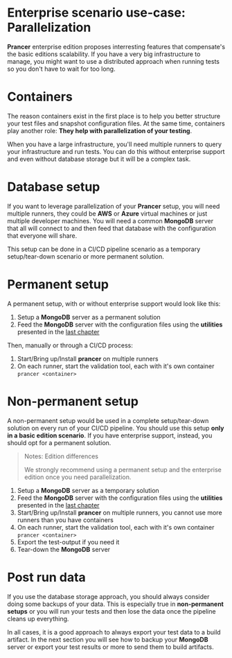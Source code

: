 # Enterprise scenario use-case: Parallelization

**Prancer** enterprise edition proposes interresting features that compensate's the basic editions scalability. If you have a very big infrastructure to manage, you might want to use a distributed approach when running tests so you don't have to wait for too long. 

# Containers

The reason containers exist in the first place is to help you better structure your test files and snapshot configuration files. At the same time, containers play another role: **They help with parallelization of your testing**. 

When you have a large infrastructure, you'll need multiple runners to query your infrastructure and run tests. You can do this without enterprise support and even without database storage but it will be a complex task.

# Database setup

If you want to leverage parallelization of your **Prancer** setup, you will need multiple runners, they could be **AWS** or **Azure** virtual machines or just multiple developer machines. You will need a common **MongoDB** server that all will connect to and then feed that database with the configuration that everyone will share.

This setup can be done in a CI/CD pipeline scenario as a temporary setup/tear-down scenario or more permanent solution. 

# Permanent setup

A permanent setup, with or without enterprise support would look like this:

1. Setup a **MongoDB** server as a permanent solution
2. Feed the **MongoDB** server with the configuration files using the **utilities** presented in the [last chapter](basics.md)

Then, manually or through a CI/CD process:

1. Start/Bring up/Install **prancer** on multiple runners
2. On each runner, start the validation tool, each with it's own container `prancer <container>`

# Non-permanent setup

A non-permanent setup would be used in a complete setup/tear-down solution on every run of your CI/CD pipeline. You should use this setup **only in a basic edition scenario**. If you have enterprise support, instead, you should opt for a permanent solution. 

> <NoteTitle>Notes: Edition differences</NoteTitle>
>
> We strongly recommend using a permanent setup and the enterprise edition once you need parallelization.

1. Setup a **MongoDB** server as a temporary solution
2. Feed the **MongoDB** server with the configuration files using the **utilities** presented in the [last chapter](basics.md)
3. Start/Bring up/Install **prancer** on multiple runners, you cannot use more runners than you have containers
4. On each runner, start the validation tool, each with it's own container `prancer <container>`
5. Export the test-output if you need it
6. Tear-down the **MongoDB** server

# Post run data

If you use the database storage approach, you should always consider doing some backups of your data. This is especially true in **non-permanent setups** or you will run your tests and then lose the data once the pipeline cleans up everything.

In all cases, it is a good approach to always export your test data to a build artifact. In the next section you will see how to backup your **MongoDB** server or export your test results or more to send them to build artifacts.